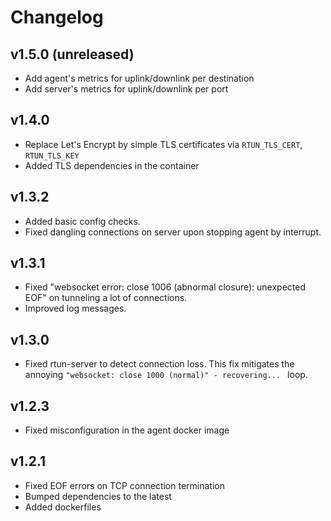 # Changelog

## v1.5.0 (unreleased)

- Add agent's metrics for uplink/downlink per destination
- Add server's metrics for uplink/downlink per port

## v1.4.0

- Replace Let's Encrypt by simple TLS certificates via `RTUN_TLS_CERT`, `RTUN_TLS_KEY`
- Added TLS dependencies in the container

## v1.3.2

- Added basic config checks.
- Fixed dangling connections on server upon stopping agent by interrupt.

## v1.3.1

- Fixed "websocket error: close 1006 (abnormal closure): unexpected EOF" on
  tunneling a lot of connections.
- Improved log messages.

## v1.3.0

- Fixed rtun-server to detect connection loss. This fix mitigates the annoying
  `"websocket: close 1000 (normal)" - recovering... ` loop.

## v1.2.3

- Fixed misconfiguration in the agent docker image

## v1.2.1

- Fixed EOF errors on TCP connection termination
- Bumped dependencies to the latest
- Added dockerfiles
